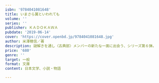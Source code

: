 ```yaml
---
isbn: '9784041081648'
title: いまさら翼といわれても
volume: ''
series: ''
publisher: ＫＡＤＯＫＡＷＡ
pubdate: '2019-06-14'
cover: 'https://cover.openbd.jp/9784041081648.jpg'
author: 米澤穂信／著
description: 謎解きを通し〈古典部〉メンバーの新たな一面に出会う、シリーズ第６弾。
price: '680'
genre: ''
target: 一般
format: 文庫
content: 日本文学、小説・物語

---
```

